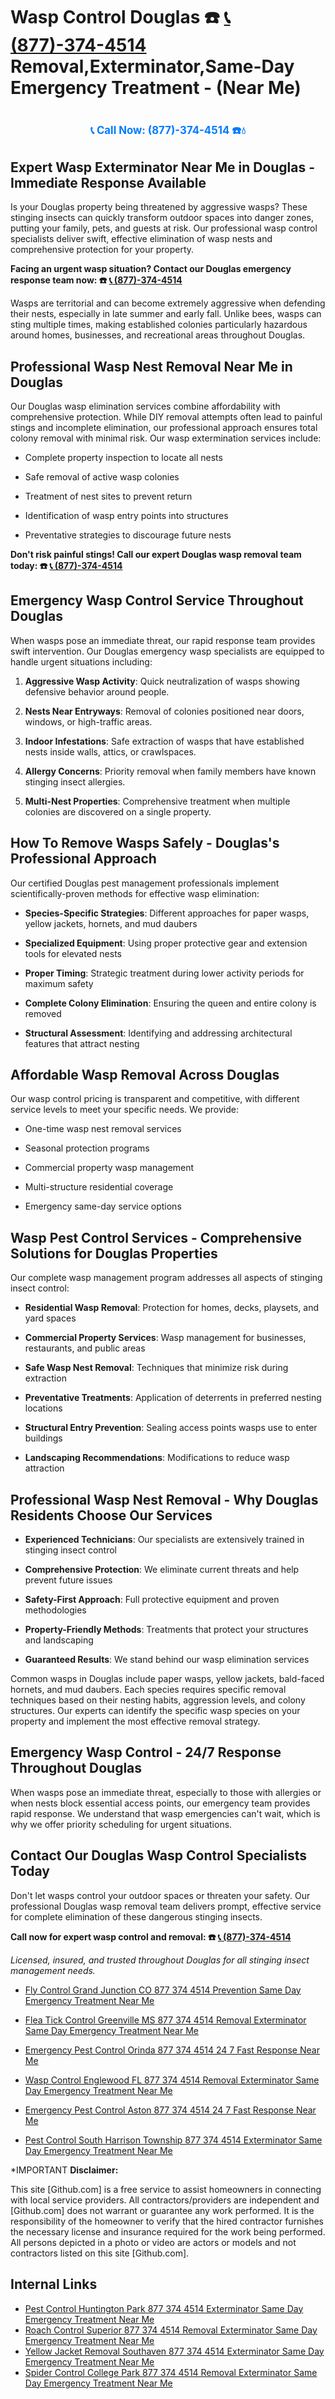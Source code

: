# Wasp Control Douglas ☎️ [📞 (877)-374-4514](https://pest-control-4514.netlify.app) Removal,Exterminator,Same-Day Emergency Treatment - (Near Me) 
# 

<p align="center" style="font-size: 1.2em; font-weight: bold; margin: 20px 0;">
  <a href="https://pest-control-4514.netlify.app" target="_blank" style="color: #007BFF; text-decoration: none;">📞 Call Now: (877)-374-4514 ☎️💧</a>
</p>

## Expert Wasp Exterminator Near Me in Douglas - Immediate Response Available

Is your Douglas property being threatened by aggressive wasps? These stinging insects can quickly transform outdoor spaces into danger zones, putting your family, pets, and guests at risk. Our professional wasp control specialists deliver swift, effective elimination of wasp nests and comprehensive protection for your property.

**Facing an urgent wasp situation? Contact our Douglas emergency response team now: ☎️ [📞 (877)-374-4514](https://pest-control-4514.netlify.app)**

Wasps are territorial and can become extremely aggressive when defending their nests, especially in late summer and early fall. Unlike bees, wasps can sting multiple times, making established colonies particularly hazardous around homes, businesses, and recreational areas throughout Douglas.

## Professional Wasp Nest Removal Near Me in Douglas

Our Douglas wasp elimination services combine affordability with comprehensive protection. While DIY removal attempts often lead to painful stings and incomplete elimination, our professional approach ensures total colony removal with minimal risk. Our wasp extermination services include:

- Complete property inspection to locate all nests

- Safe removal of active wasp colonies

- Treatment of nest sites to prevent return

- Identification of wasp entry points into structures

- Preventative strategies to discourage future nests

**Don't risk painful stings! Call our expert Douglas wasp removal team today: ☎️ [📞 (877)-374-4514](https://pest-control-4514.netlify.app)**

## Emergency Wasp Control Service Throughout Douglas

When wasps pose an immediate threat, our rapid response team provides swift intervention. Our Douglas emergency wasp specialists are equipped to handle urgent situations including:

1. **Aggressive Wasp Activity**: Quick neutralization of wasps showing defensive behavior around people.

2. **Nests Near Entryways**: Removal of colonies positioned near doors, windows, or high-traffic areas.

3. **Indoor Infestations**: Safe extraction of wasps that have established nests inside walls, attics, or crawlspaces.

4. **Allergy Concerns**: Priority removal when family members have known stinging insect allergies.

5. **Multi-Nest Properties**: Comprehensive treatment when multiple colonies are discovered on a single property.

## How To Remove Wasps Safely - Douglas's Professional Approach

Our certified Douglas pest management professionals implement scientifically-proven methods for effective wasp elimination:

- **Species-Specific Strategies**: Different approaches for paper wasps, yellow jackets, hornets, and mud daubers

- **Specialized Equipment**: Using proper protective gear and extension tools for elevated nests

- **Proper Timing**: Strategic treatment during lower activity periods for maximum safety

- **Complete Colony Elimination**: Ensuring the queen and entire colony is removed

- **Structural Assessment**: Identifying and addressing architectural features that attract nesting

## Affordable Wasp Removal Across Douglas

Our wasp control pricing is transparent and competitive, with different service levels to meet your specific needs. We provide:

- One-time wasp nest removal services

- Seasonal protection programs

- Commercial property wasp management

- Multi-structure residential coverage

- Emergency same-day service options

## Wasp Pest Control Services - Comprehensive Solutions for Douglas Properties

Our complete wasp management program addresses all aspects of stinging insect control:

- **Residential Wasp Removal**: Protection for homes, decks, playsets, and yard spaces

- **Commercial Property Services**: Wasp management for businesses, restaurants, and public areas

- **Safe Wasp Nest Removal**: Techniques that minimize risk during extraction

- **Preventative Treatments**: Application of deterrents in preferred nesting locations

- **Structural Entry Prevention**: Sealing access points wasps use to enter buildings

- **Landscaping Recommendations**: Modifications to reduce wasp attraction

## Professional Wasp Nest Removal - Why Douglas Residents Choose Our Services

- **Experienced Technicians**: Our specialists are extensively trained in stinging insect control

- **Comprehensive Protection**: We eliminate current threats and help prevent future issues

- **Safety-First Approach**: Full protective equipment and proven methodologies

- **Property-Friendly Methods**: Treatments that protect your structures and landscaping

- **Guaranteed Results**: We stand behind our wasp elimination services

Common wasps in Douglas include paper wasps, yellow jackets, bald-faced hornets, and mud daubers. Each species requires specific removal techniques based on their nesting habits, aggression levels, and colony structures. Our experts can identify the specific wasp species on your property and implement the most effective removal strategy.

## Emergency Wasp Control - 24/7 Response Throughout Douglas

When wasps pose an immediate threat, especially to those with allergies or when nests block essential access points, our emergency team provides rapid response. We understand that wasp emergencies can't wait, which is why we offer priority scheduling for urgent situations.

## Contact Our Douglas Wasp Control Specialists Today

Don't let wasps control your outdoor spaces or threaten your safety. Our professional Douglas wasp removal team delivers prompt, effective service for complete elimination of these dangerous stinging insects.

**Call now for expert wasp control and removal: ☎️ [📞 (877)-374-4514](https://pest-control-4514.netlify.app)**

*Licensed, insured, and trusted throughout Douglas for all stinging insect management needs.*


- [Fly Control Grand Junction CO 877 374 4514 Prevention Same Day Emergency Treatment Near Me](https://github.com/allyoucaneatsushiin/pest-control/blob/main/Fly-Control-Grand-Junction-CO-877-374-4514-Prevention-Same-Day-Emergency-Treatment-Near-Me.md)
- [Flea Tick Control Greenville MS 877 374 4514 Removal Exterminator Same Day Emergency Treatment Near Me](https://github.com/allyoucaneatsushiin/pest-control/blob/main/Flea-Tick-Control-Greenville-MS-877-374-4514-Removal-Exterminator-Same-Day-Emergency-Treatment-Near-Me.md)
- [Emergency Pest Control Orinda 877 374 4514 24 7 Fast Response Near Me](https://github.com/allyoucaneatsushiin/pest-control/blob/main/Emergency-Pest-Control-Orinda-877-374-4514-24-7-Fast-Response-Near-Me.md)


- [Wasp Control Englewood FL 877 374 4514 Removal Exterminator Same Day Emergency Treatment Near Me](https://github.com/allyoucaneatsushiin/pest-control/blob/main/Wasp-Control-Englewood-FL-877-374-4514-Removal-Exterminator-Same-Day-Emergency-Treatment-Near-Me.md)
- [Emergency Pest Control Aston 877 374 4514 24 7 Fast Response Near Me](https://github.com/allyoucaneatsushiin/pest-control/blob/main/Emergency-Pest-Control-Aston-877-374-4514-24-7-Fast-Response-Near-Me.md)
- [Pest Control South Harrison Township 877 374 4514 Exterminator Same Day Emergency Treatment Near Me](https://github.com/allyoucaneatsushiin/pest-control/blob/main/Pest-Control-South-Harrison-Township-877-374-4514-Exterminator-Same-Day-Emergency-Treatment-Near-Me.md)


*IMPORTANT **Disclaimer:**  

This site [Github.com] is a free service to assist homeowners in connecting with local service providers. All contractors/providers are independent and [Github.com] does not warrant or guarantee any work performed. It is the responsibility of the homeowner to verify that the hired contractor furnishes the necessary license and insurance required for the work being performed. All persons depicted in a photo or video are actors or models and not contractors listed on this site [Github.com].


## Internal Links
- [Pest Control Huntington Park 877 374 4514 Exterminator Same Day Emergency Treatment Near Me](https://github.com/allyoucaneatsushiin/pest-control/blob/main/Pest-Control-Huntington-Park-877-374-4514-Exterminator-Same-Day-Emergency-Treatment-Near-Me.md)
- [Roach Control Superior 877 374 4514 Removal Exterminator Same Day Emergency Treatment Near Me](https://github.com/allyoucaneatsushiin/pest-control/blob/main/Roach-Control-Superior-877-374-4514-Removal-Exterminator-Same-Day-Emergency-Treatment-Near-Me.md)
- [Yellow Jacket Removal Southaven 877 374 4514 Exterminator Same Day Emergency Treatment Near Me](https://github.com/allyoucaneatsushiin/pest-control/blob/main/Yellow-Jacket-Removal-Southaven-877-374-4514-Exterminator-Same-Day-Emergency-Treatment-Near-Me.md)
- [Spider Control College Park 877 374 4514 Removal Exterminator Same Day Emergency Treatment Near Me](https://github.com/allyoucaneatsushiin/pest-control/blob/main/Spider-Control-College-Park-877-374-4514-Removal-Exterminator-Same-Day-Emergency-Treatment-Near-Me.md)
